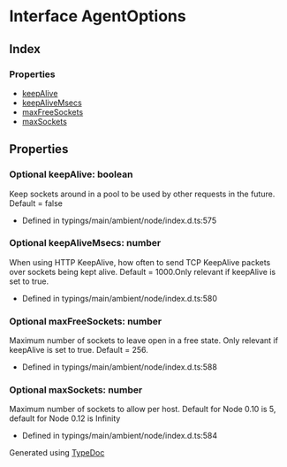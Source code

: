 # Interface AgentOptions


## Index

### Properties
* [keepAlive](_typings_main_ambient_node_index_d_._http_.agentoptions.md#keepalive)
* [keepAliveMsecs](_typings_main_ambient_node_index_d_._http_.agentoptions.md#keepalivemsecs)
* [maxFreeSockets](_typings_main_ambient_node_index_d_._http_.agentoptions.md#maxfreesockets)
* [maxSockets](_typings_main_ambient_node_index_d_._http_.agentoptions.md#maxsockets)

## Properties

### Optional keepAlive: boolean
Keep sockets around in a pool to be used by other requests in the future. Default = false
* Defined in typings/main/ambient/node/index.d.ts:575


### Optional keepAliveMsecs: number
When using HTTP KeepAlive, how often to send TCP KeepAlive packets over sockets being kept alive. Default = 1000.Only relevant if keepAlive is set to true.
* Defined in typings/main/ambient/node/index.d.ts:580


### Optional maxFreeSockets: number
Maximum number of sockets to leave open in a free state. Only relevant if keepAlive is set to true. Default = 256.
* Defined in typings/main/ambient/node/index.d.ts:588


### Optional maxSockets: number
Maximum number of sockets to allow per host. Default for Node 0.10 is 5, default for Node 0.12 is Infinity
* Defined in typings/main/ambient/node/index.d.ts:584



Generated using [TypeDoc](http://typedoc.io)
